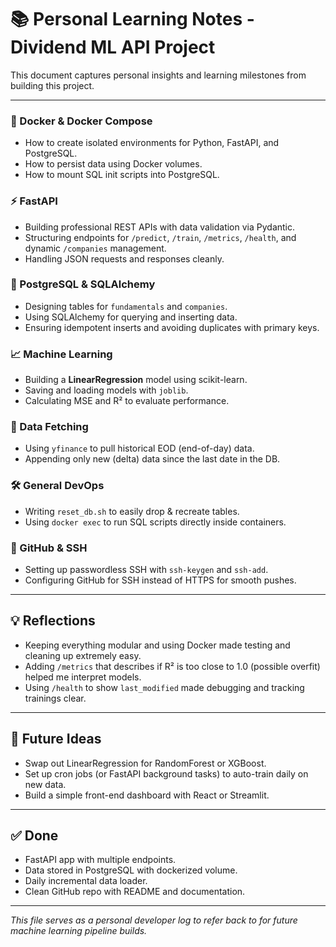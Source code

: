 
# 📚 Personal Learning Notes - Dividend ML API Project

This document captures personal insights and learning milestones from building this project.

---

### 🐳 Docker & Docker Compose
- How to create isolated environments for Python, FastAPI, and PostgreSQL.
- How to persist data using Docker volumes.
- How to mount SQL init scripts into PostgreSQL.

### ⚡ FastAPI
- Building professional REST APIs with data validation via Pydantic.
- Structuring endpoints for `/predict`, `/train`, `/metrics`, `/health`, and dynamic `/companies` management.
- Handling JSON requests and responses cleanly.

### 🐘 PostgreSQL & SQLAlchemy
- Designing tables for `fundamentals` and `companies`.
- Using SQLAlchemy for querying and inserting data.
- Ensuring idempotent inserts and avoiding duplicates with primary keys.

### 📈 Machine Learning
- Building a **LinearRegression** model using scikit-learn.
- Saving and loading models with `joblib`.
- Calculating MSE and R² to evaluate performance.

### 🔄 Data Fetching
- Using `yfinance` to pull historical EOD (end-of-day) data.
- Appending only new (delta) data since the last date in the DB.

### 🛠️ General DevOps
- Writing `reset_db.sh` to easily drop & recreate tables.
- Using `docker exec` to run SQL scripts directly inside containers.

### 🔑 GitHub & SSH
- Setting up passwordless SSH with `ssh-keygen` and `ssh-add`.
- Configuring GitHub for SSH instead of HTTPS for smooth pushes.

---

## 💡 Reflections
- Keeping everything modular and using Docker made testing and cleaning up extremely easy.
- Adding `/metrics` that describes if R² is too close to 1.0 (possible overfit) helped me interpret models.
- Using `/health` to show `last_modified` made debugging and tracking trainings clear.

---

## 📝 Future Ideas
- Swap out LinearRegression for RandomForest or XGBoost.
- Set up cron jobs (or FastAPI background tasks) to auto-train daily on new data.
- Build a simple front-end dashboard with React or Streamlit.

---

## ✅ Done
- FastAPI app with multiple endpoints.
- Data stored in PostgreSQL with dockerized volume.
- Daily incremental data loader.
- Clean GitHub repo with README and documentation.

---

_This file serves as a personal developer log to refer back to for future machine learning pipeline builds._

